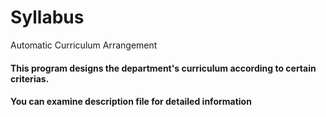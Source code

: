 # **Syllabus** 
Automatic Curriculum Arrangement <br/>

#### This program designs the department's curriculum according to certain criterias.
#### You can examine description file for detailed information <br/>
